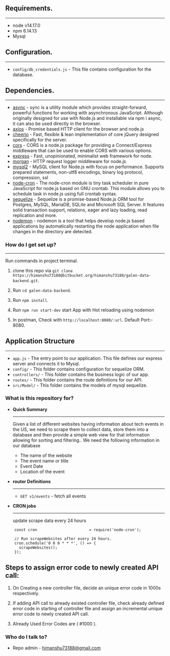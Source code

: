 ## Requirements.

---

* node v14.17.0
* npm 6.14.13
* Mysql

## Configuration.

---

* `config/db_credentials.js` - This file contains configuration for the database.

## Dependencies.

---

* [async](https://www.npmjs.com/package/async) - sync is a utility module which provides straight-forward, powerful functions for working with asynchronous JavaScript. Although originally designed for use with Node.js and installable via npm i async, it can also be used directly in the browser.
* [axios](https://www.npmjs.com/package/axios) - Promise based HTTP client for the browser and node.js
* [cheerio](https://www.npmjs.com/package/cheerio) - Fast, flexible & lean implementation of core jQuery designed specifically for the server.
* [cors](https://www.npmjs.com/package/cors) - CORS is a node.js package for providing a Connect/Express middleware that can be used to enable CORS with various options.
* [express](https://www.npmjs.com/package/express) - Fast, unopinionated, minimalist web framework for node.
* [morgan](https://www.npmjs.com/package/morgan) - HTTP request logger middleware for node.js
* [mysql2](https://www.npmjs.com/package/mysql2) - MySQL client for Node.js with focus on performance. Supports prepared statements, non-utf8 encodings, binary log protocol, compression, ssl
* [node-cron](https://www.npmjs.com/package/node-cron) - The node-cron module is tiny task scheduler in pure JavaScript for node.js based on GNU crontab. This module allows you to schedule task in node.js using full crontab syntax.
* [sequelize](https://www.npmjs.com/package/sequelize) - Sequelize is a promise-based Node.js ORM tool for Postgres, MySQL, MariaDB, SQLite and Microsoft SQL Server. It features solid transaction support, relations, eager and lazy loading, read replication and more.
* [nodemon](https://www.npmjs.com/package/nodemon) - nodemon is a tool that helps develop node.js based applications by automatically restarting the node application when file changes in the directory are detected.

### How do I get set up? ###

---

Run commands in project terminal.

1. clone this repo via `git clone https://himanshu73188@bitbucket.org/himanshu73188/galen-data-backend.git`.

2. Run `cd galen-data-backend`.

3. Run `npm install`.

4. Run `npm run start-dev` start App with Hot reloading using nodemon

5. In postman, Check with `http://localhost:8080/:url`. Default Port:- 8080.

## Application Structure

---

* `app.js` - The entry point to our application. This file defines our express server and connects it to Mysql.
* `config/` - This folder contains configuration for sequelize ORM.
* `controllers/` - This folder contains the business logic of our app.
* `routes/` - This folder contains the route definitions for our API.
* `src/Model/` - This folder contains the models of mysql sequelize.

### What is this repository for? ###

* **Quick Summary**

    ---

    Given a list of different websites having information about tech events in the US, we need to scrape them to collect data, store them into a database and then provide a simple web view for that information allowing for sorting and filtering.. We need the following information in our database

     * The name of the website
     * The event name or title
     * Event Date
     * Location of the event


* **router Definitions**

    ---

    * `GET v1/events` - fetch all events

* **CRON jobs**

    ---

    update scrape data every 24 hours
```
    const cron                       = require('node-cron');

    // Run scrapeWebsites after every 24 hours.
    cron.schedule('0 0 0 * * *', () => {
      scrapeWebsites();
    });
```

## Steps to assign error code to newly created API call:

1. On Creating a new controller file, decide an unique error code in 1000s respectively.

2. If adding API call to already existed controller file, check already defined error code in starting of controller file and assign an incremental unique error code to newly created API call.

3. Already Used Error Codes are ( #1000 ).

### Who do I talk to? ###

* Repo admin - himanshu73188@gmail.com